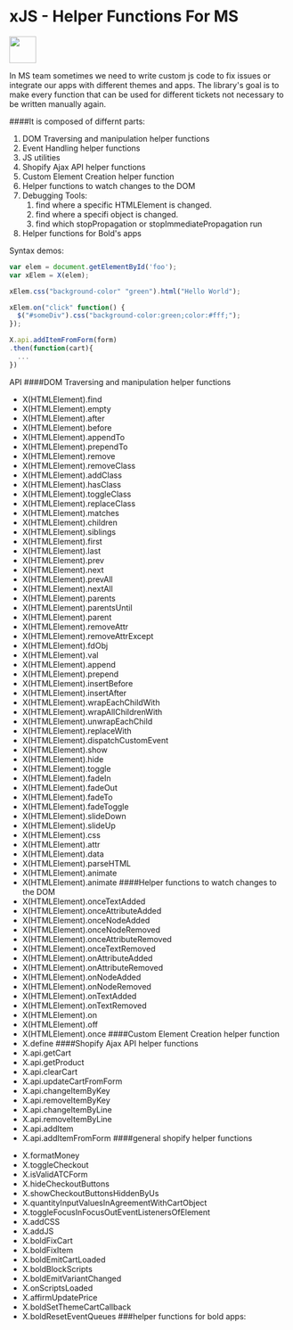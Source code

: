 # xJS - Helper Functions For MS

<img width="48" height="48" src="http://www.shejiye.com/uploadfile/icon/2017/0203/shejiyeiconbhkcxbhtwmg.png"/>

In MS team sometimes we need to write custom js code to fix issues or integrate our apps with different themes and apps. The library's goal is to make every function that can be used for different tickets not necessary to be written manually again.

####It is composed of differnt parts:

1. DOM Traversing and manipulation helper functions
2. Event Handling helper functions
3. JS utilities
4. Shopify Ajax API helper functions
5. Custom Element Creation helper function
6. Helper functions to watch changes to the DOM
7. Debugging Tools:
   1. find where a specific HTMLElement is changed.
   2. find where a specifi object is changed.
   3. find which stopPropagation or stopImmediatePropagation run
8. Helper functions for Bold's apps

Syntax demos:

```javascript
var elem = document.getElementById('foo');
var xElem = X(elem);

xElem.css("background-color" "green").html("Hello World");

xElem.on("click" function() {
  $("#someDiv").css("background-color:green;color:#fff;");
});

X.api.addItemFromForm(form)
.then(function(cart){
  ...
})
```

API
####DOM Traversing and manipulation helper functions

- X(HTMLElement).find
- X(HTMLElement).empty
- X(HTMLElement).after
- X(HTMLElement).before
- X(HTMLElement).appendTo
- X(HTMLElement).prependTo
- X(HTMLElement).remove
- X(HTMLElement).removeClass
- X(HTMLElement).addClass
- X(HTMLElement).hasClass
- X(HTMLElement).toggleClass
- X(HTMLElement).replaceClass
- X(HTMLElement).matches
- X(HTMLElement).children
- X(HTMLElement).siblings
- X(HTMLElement).first
- X(HTMLElement).last
- X(HTMLElement).prev
- X(HTMLElement).next
- X(HTMLElement).prevAll
- X(HTMLElement).nextAll
- X(HTMLElement).parents
- X(HTMLElement).parentsUntil
- X(HTMLElement).parent
- X(HTMLElement).removeAttr
- X(HTMLElement).removeAttrExcept
- X(HTMLElement).fdObj
- X(HTMLElement).val
- X(HTMLElement).append
- X(HTMLElement).prepend
- X(HTMLElement).insertBefore
- X(HTMLElement).insertAfter
- X(HTMLElement).wrapEachChildWith
- X(HTMLElement).wrapAllChildrenWith
- X(HTMLElement).unwrapEachChild
- X(HTMLElement).replaceWith
- X(HTMLElement).dispatchCustomEvent
- X(HTMLElement).show
- X(HTMLElement).hide
- X(HTMLElement).toggle
- X(HTMLElement).fadeIn
- X(HTMLElement).fadeOut
- X(HTMLElement).fadeTo
- X(HTMLElement).fadeToggle
- X(HTMLElement).slideDown
- X(HTMLElement).slideUp
- X(HTMLElement).css
- X(HTMLElement).attr
- X(HTMLElement).data
- X(HTMLElement).parseHTML
- X(HTMLElement).animate
- X(HTMLElement).animate
  ####Helper functions to watch changes to the DOM
- X(HTMLElement).onceTextAdded
- X(HTMLElement).onceAttributeAdded
- X(HTMLElement).onceNodeAdded
- X(HTMLElement).onceNodeRemoved
- X(HTMLElement).onceAttributeRemoved
- X(HTMLElement).onceTextRemoved
- X(HTMLElement).onAttributeAdded
- X(HTMLElement).onAttributeRemoved
- X(HTMLElement).onNodeAdded
- X(HTMLElement).onNodeRemoved
- X(HTMLElement).onTextAdded
- X(HTMLElement).onTextRemoved
- X(HTMLElement).on
- X(HTMLElement).off
- X(HTMLElement).once
  ####Custom Element Creation helper function
- X.define
  ####Shopify Ajax API helper functions
- X.api.getCart
- X.api.getProduct
- X.api.clearCart
- X.api.updateCartFromForm
- X.api.changeItemByKey
- X.api.removeItemByKey
- X.api.changeItemByLine
- X.api.removeItemByLine
- X.api.addItem
- X.api.addItemFromForm
  ####general shopify helper functions

* X.formatMoney
* X.toggleCheckout
* X.isValidATCForm
* X.hideCheckoutButtons
* X.showCheckoutButtonsHiddenByUs
* X.quantityInputValuesInAgreementWithCartObject
* X.toggleFocusInFocusOutEventListenersOfElement
* X.addCSS
* X.addJS
* X.boldFixCart
* X.boldFixItem
* X.boldEmitCartLoaded
* X.boldBlockScripts
* X.boldEmitVariantChanged
* X.onScriptsLoaded
* X.affirmUpdatePrice
* X.boldSetThemeCartCallback
* X.boldResetEventQueues
  ###helper functions for bold apps:
